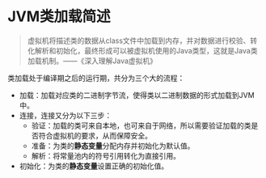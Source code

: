 # JVM类加载简述

> 虚拟机将描述类的数据从class文件中加载到内存，并对数据进行校验、转化解析和初始化，最终形成可以被虚拟机使用的Java类型，这就是Java类加载机制。——《深入理解Java虚拟机》

类加载处于编译期之后的运行期，共分为三个大的流程：

- 加载：加载对应类的二进制字节流，使得类以二进制数据的形式加载到JVM中。
- 连接，连接又分为以下三步：
  - 验证：加载的类可来自本地，也可来自于网络，所以需要验证加载的类是否符合虚拟机的要求，从而保障安全。
  - 准备：为类的**静态变量**分配内存并初始化为默认值。
  - 解析：将常量池内的符号引用转化为直接引用。
- 初始化：为类的**静态变量**设置正确的初始化值。